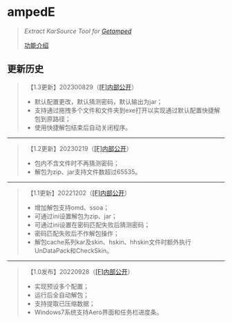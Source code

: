 # ampedE
>*Extract KarSource Tool for [Getamped](http://bfo.sdo.com/)*
>
>[功能介绍](README.md)
## 更新历史
>　【1.3更新】202300829（[[F]内部公开](http://t.fenchuan8.com/HmDWZZb)）
>* 默认配置更改，默认猜测密码，默认输出为jar；
>* 支持通过拖拽多个文件和文件夹到exe打开以实现通过默认配置快捷解包到原路径；
>* 使用快捷解包结束后自动关闭程序。
>
---
>　【1.2更新】20230219（[[F]内部公开](http://t.fenchuan8.com/HmDWZZb)）
>* 包内不含文件时不再猜测密码；
>* 解包为zip、jar支持文件数超过65535。
>
---
>　【1.1更新】20221202（[[F]内部公开](http://t.fenchuan8.com/HmDWZZb)）
>* 增加解包支持omd、ssoa；
>* 可通过ini设置解包为zip、jar；
>* 可通过ini设置在密码匹配失败后猜测密码；
>* 密码匹配失败后不作解包操作；
>* 解包cache系列kar及skin、hskin、hhskin文件时额外执行UnDataPack和CheckSkin。
>
---
>　【1.0发布】20220928（[[F]内部公开](http://t.fenchuan8.com/HmDWZZb)）
>* 实现预设多个配置；
>* 运行后全自动解包；
>* 支持提取已压缩数据；
>* Windows7系统支持Aero界面和任务栏进度条。
